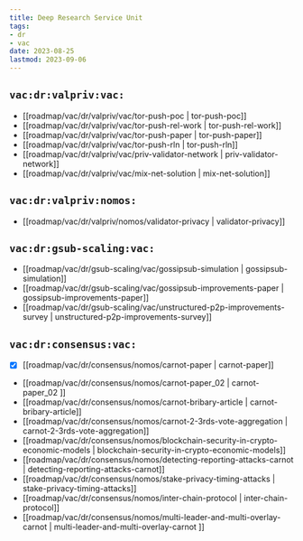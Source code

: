 ```yaml
---
title: Deep Research Service Unit
tags:
- dr
- vac
date: 2023-08-25
lastmod: 2023-09-06
---
```


## `vac:dr:valpriv:vac:`

* [[roadmap/vac/dr/valpriv/vac/tor-push-poc | tor-push-poc]]
* [[roadmap/vac/dr/valpriv/vac/tor-push-rel-work | tor-push-rel-work]]
* [[roadmap/vac/dr/valpriv/vac/tor-push-paper | tor-push-paper]]
* [[roadmap/vac/dr/valpriv/vac/tor-push-rln | tor-push-rln]]
* [[roadmap/vac/dr/valpriv/vac/priv-validator-network | priv-validator-network]]
* [[roadmap/vac/dr/valpriv/vac/mix-net-solution | mix-net-solution]]

## `vac:dr:valpriv:nomos:`

* [[roadmap/vac/dr/valpriv/nomos/validator-privacy | validator-privacy]]

## `vac:dr:gsub-scaling:vac:`

* [[roadmap/vac/dr/gsub-scaling/vac/gossipsub-simulation | gossipsub-simulation]]
* [[roadmap/vac/dr/gsub-scaling/vac/gossipsub-improvements-paper | gossipsub-improvements-paper]]
* [[roadmap/vac/dr/gsub-scaling/vac/unstructured-p2p-improvements-survey | unstructured-p2p-improvements-survey]]

## `vac:dr:consensus:vac:`

* [x] [[roadmap/vac/dr/consensus/nomos/carnot-paper | carnot-paper]]
* [[roadmap/vac/dr/consensus/nomos/carnot-paper_02 | carnot-paper_02 ]]
* [[roadmap/vac/dr/consensus/nomos/carnot-bribary-article | carnot-bribary-article]]
* [[roadmap/vac/dr/consensus/nomos/carnot-2-3rds-vote-aggregation | carnot-2-3rds-vote-aggregation]]
* [[roadmap/vac/dr/consensus/nomos/blockchain-security-in-crypto-economic-models | blockchain-security-in-crypto-economic-models]]
* [[roadmap/vac/dr/consensus/nomos/detecting-reporting-attacks-carnot | detecting-reporting-attacks-carnot]]
* [[roadmap/vac/dr/consensus/nomos/stake-privacy-timing-attacks | stake-privacy-timing-attacks]]
* [[roadmap/vac/dr/consensus/nomos/inter-chain-protocol | inter-chain-protocol]]
* [[roadmap/vac/dr/consensus/nomos/multi-leader-and-multi-overlay-carnot | multi-leader-and-multi-overlay-carnot ]]

